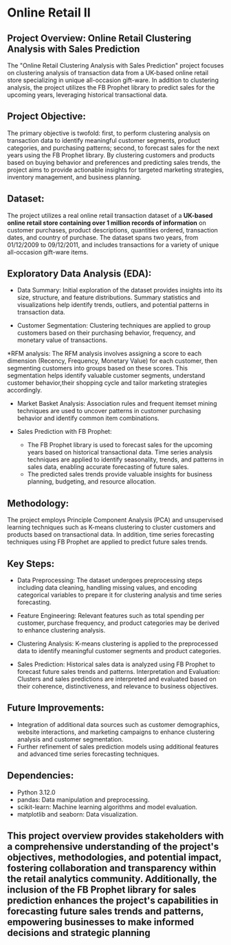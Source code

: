 # Online Retail II #

## Project Overview: Online Retail Clustering Analysis with Sales Prediction

The "Online Retail Clustering Analysis with Sales Prediction" project focuses on clustering analysis of transaction data from a UK-based online retail store specializing in unique all-occasion gift-ware. In addition to clustering analysis, the project utilizes the FB Prophet library to predict sales for the upcoming years, leveraging historical transactional data.

## Project Objective:

The primary objective is twofold: first, to perform clustering analysis on transaction data to identify meaningful customer segments, product categories, and purchasing patterns; second, to forecast sales for the next years using the FB Prophet library. By clustering customers and products based on buying behavior and preferences and predicting sales trends, the project aims to provide actionable insights for targeted marketing strategies, inventory management, and business planning.

## Dataset:

The project utilizes a real online retail transaction dataset of a **UK-based online retail store containing over 1 million records of information** on customer purchases, product descriptions, quantities ordered, transaction dates, and country of purchase. The dataset spans two years, from 01/12/2009 to 09/12/2011, and includes transactions for a variety of unique all-occasion gift-ware items.

## Exploratory Data Analysis (EDA):

* Data Summary: Initial exploration of the dataset provides insights into its size, structure, and feature distributions. Summary statistics and visualizations help identify trends, outliers, and potential patterns in transaction data.

* Customer Segmentation: Clustering techniques are applied to group customers based on their purchasing behavior, frequency, and monetary value of transactions.

*RFM analysis: The RFM analysis involves assigning a score to each dimension (Recency, Frequency, Monetary Value) for each customer, then segmenting customers into groups based on these scores. This segmentation helps identify valuable customer segments, understand customer behavior,their shopping cycle and tailor marketing strategies accordingly. 

* Market Basket Analysis: Association rules and frequent itemset mining techniques are used to uncover patterns in customer purchasing behavior and identify common item combinations.

* Sales Prediction with FB Prophet:
    - The FB Prophet library is used to forecast sales for the upcoming years based on historical transactional data.
        Time series analysis techniques are applied to identify seasonality, trends, and patterns in sales data, enabling accurate forecasting of future sales.
    - The predicted sales trends provide valuable insights for business planning, budgeting, and resource allocation.

## Methodology:

The project employs Principle Component Analysis (PCA) and unsupervised learning techniques such as K-means clustering to cluster customers and products based on transactional data. In addition, time series forecasting techniques using FB Prophet are applied to predict future sales trends.

## Key Steps:

* Data Preprocessing: The dataset undergoes preprocessing steps including data cleaning, handling missing values, and encoding categorical variables to prepare it for clustering analysis and time series forecasting.

* Feature Engineering: Relevant features such as total spending per customer, purchase frequency, and product categories may be derived to enhance clustering analysis.

* Clustering Analysis: K-means clustering is applied to the preprocessed data to identify meaningful customer segments and product categories.

* Sales Prediction: Historical sales data is analyzed using FB Prophet to forecast future sales trends and patterns.
Interpretation and Evaluation: Clusters and sales predictions are interpreted and evaluated based on their coherence, distinctiveness, and relevance to business objectives.

## Future Improvements:

- Integration of additional data sources such as customer demographics, website interactions, and marketing campaigns to enhance clustering analysis and customer segmentation.
- Further refinement of sales prediction models using additional features and advanced time series forecasting techniques.    

## Dependencies:

* Python 3.12.0
* pandas: Data manipulation and preprocessing.
* scikit-learn: Machine learning algorithms and model evaluation.
* matplotlib and seaborn: Data visualization.

## **This project overview provides stakeholders with a comprehensive understanding of the project's objectives, methodologies, and potential impact, fostering collaboration and transparency within the retail analytics community. Additionally, the inclusion of the FB Prophet library for sales prediction enhances the project's capabilities in forecasting future sales trends and patterns, empowering businesses to make informed decisions and strategic planning**
